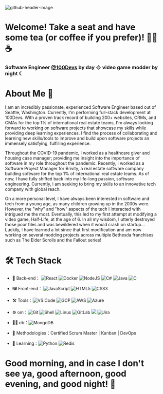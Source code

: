 ![github-header-image](https://github.com/malaz-naquib/malaz-naquib/assets/113329798/a67ec975-d03b-46e3-8715-1c54d1e43410)

# Welcome! Take a seat and have some tea (or coffee if you prefer)! 👋🍵☕

### **Software Engineer [@100Devs](https://github.com/100devs) by day ☼ video game modder by night ☾**

# About Me 💬

I am an incredibly passionate, experienced Software Engineer based out of Seattle, Washington. Currently, I'm performing full-stack development at 100Devs. With a proven track record of building 200+ websites, CRMs, and CMAs for the top 1% of international real estate teams, I'm always looking forward to working on software projects that showcase my skills while providing deep learning experiences. I find the process of collaborating and learning new skills/tools to improve and build upon software projects an immensely satisfying, fulfilling experience.

Throughout the COVID-19 pandemic, I worked as a healthcare giver and housing case manager; providing me insight into the importance of software in my role throughout the pandemic. Recently, I worked as a Software Project Manager for Brivity, a real estate software company building software for the top 1% of international real estate teams. As of now, I have fully shifted back into my life-long passion, software engineering. Currently, I am seeking to bring my skills to an innovative tech company with global reach.

On a more personal level, I have always been interested in software and tech from a young age, as many children growing up in the 2000s were. However, the "why" and "how" aspects of the tech I interacted with intrigued me the most. Eventually, this led to my first attempt at modifying a video game, Half-Life, at the age of 6. In all my wisdom, I utterly destroyed those poor files and was bewildered when it would crash on startup... Luckily, I have learned a lot since that first modification and am now working on several modding projects across multiple Bethesda franchises such as The Elder Scrolls and the Fallout series!

# 🛠 Tech Stack

- 🔭 Back-end： ![React](https://shields.io/badge/react-black?logo=react&style=for-the-badge%22) ![Docker](https://img.shields.io/badge/-Docker-blue?style=flat-circle&logo=Docker) ![NodeJS](https://img.shields.io/badge/-NodeJS-green?style=flat-circle&logo=Nodejs) ![C#](https://img.shields.io/badge/C%23-239120?style=flat-circle&logo=c-sharp&logoColor=white) ![Java](https://img.shields.io/badge/Java-ED8B00?style=flat-circle&logo=openjdk&logoColor=white) ![C](https://img.shields.io/badge/C-00599C?style=flat-circle&logo=c&logoColor=white)

- 🖼️ Front-end： ![JavaScript](https://img.shields.io/badge/-JavaScript-yellow?style=flat-circle&logo=javascript) ![HTML5](https://img.shields.io/badge/-HTML5-yellow?style=flat-circle&logo=html5) ![CSS3](https://img.shields.io/badge/-CSS3-yellow?style=flat-circle&logo=css3)

- :hammer_and_wrench: Tools：![VS Code](https://img.shields.io/badge/-VSCode-blue?style=flat-circle&logo=VSCode) ![GCP](https://img.shields.io/badge/Google_Cloud-4285F4?style=flat-circle&logo=google-cloud&logoColor=white) ![AWS](https://img.shields.io/badge/Amazon_AWS-232F3E?style=flat-circle&logo=amazon-aws&logoColor=white) ![Azure](https://img.shields.io/badge/Microsoft_Azure-0089D6?style=flat-circle&logo=microsoft-azure&logoColor=white)

- ⚙️ om：![Git](https://img.shields.io/badge/-Git-yellow?style=flat-circle&logo=git) ![Shell](https://img.shields.io/badge/-Shell-red?style=flat-circle&logo=shell) ![Linux](https://img.shields.io/badge/-Linux-gray?style=flat-circle&logo=Linux) ![GitLab](https://img.shields.io/badge/-GitLab-orange?style=flat-circle&logo=GitLab) ![](https://img.shields.io/badge/-GitHub-black?style=flat-circle&logo=GitHub) ![Jira](https://img.shields.io/badge/Jira-0052CC?style=flat-circle&logo=Jira&logoColor=white)

- 👨‍💻 db：![MongoDB](https://img.shields.io/badge/-MongoDB-blue?style=flat-circle&logo=MongoDB) 

- 🤝 Methodologies：Certified Scrum Master | Kanban | DevOps
 
- 🌱 Learning：![Python](https://img.shields.io/badge/-Python-yellow?style=flat-circle&logo=Python) ![Redis](https://img.shields.io/badge/-Redis-green?style=flat-circle&logo=Redis)

# Good morning, and in case I don't see ya, good afternoon, good evening, and good night! 🙏
